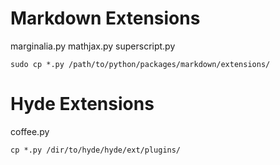 Markdown Extensions
==============

marginalia.py
mathjax.py
superscript.py

```
sudo cp *.py /path/to/python/packages/markdown/extensions/
```

Hyde Extensions
==============

coffee.py

```
cp *.py /dir/to/hyde/hyde/ext/plugins/
```
